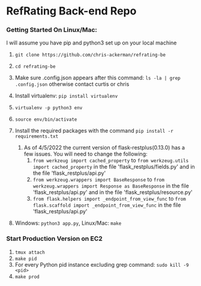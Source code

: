 # RefRating Back-end Repo

### Getting Started On Linux/Mac:
I will assume you have pip and python3 set up on your local machine

1. `git clone https://github.com/chris-ackerman/refrating-be`
2. `cd refrating-be`
3. Make sure .config.json appears after this command: `ls -la | grep .config.json` otherwise contact curtis or chris
4. Install virtualenv: `pip install virtualenv`
5. `virtualenv -p python3 env`
6. `source env/bin/activate`
7. Install the required packages with the command `pip install -r requirements.txt`
   1. As of 4/5/2022 the current version of flask-restplus(0.13.0) has a few issues. You will need to change the following:
      1. `from werkzeug import cached_property` to `from werkzeug.utils import cached_property` in the file 'flask_restplus/fields.py' and in the file 'flask_restplus/api.py'
      2. `from werkzeug.wrappers import BaseResponse` to `from werkzeug.wrappers import Response as BaseResponse` in the file 'flask_restplus/api.py' and in the file 'flask_restplus/resource.py'
      3. `from flask.helpers import _endpoint_from_view_func` to `from flask.scaffold import _endpoint_from_view_func` in the file 'flask_restplus/api.py'

 
8. Windows: `python3 app.py`, Linux/Mac: `make`

### Start Production Version on EC2
1. `tmux attach`
2. `make pid`
3. For every Python pid instance excluding grep command: `sudo kill -9 <pid>`
2. `make prod`


